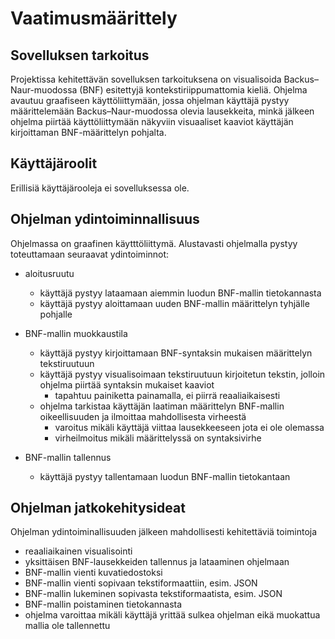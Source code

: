 # Vaatimusmäärittely

## Sovelluksen tarkoitus

Projektissa kehitettävän sovelluksen tarkoituksena on visualisoida Backus–Naur-muodossa (BNF) esitettyjä kontekstiriippumattomia kieliä. Ohjelma avautuu graafiseen käyttöliittymään, jossa ohjelman käyttäjä pystyy määrittelemään Backus–Naur-muodossa olevia lausekkeita, minkä jälkeen ohjelma piirtää käyttöliittymään näkyviin visuaaliset kaaviot käyttäjän kirjoittaman BNF-määrittelyn pohjalta.

## Käyttäjäroolit

Erillisiä käyttäjärooleja ei sovelluksessa ole.

## Ohjelman ydintoiminnallisuus

Ohjelmassa on graafinen käytttöliittymä. Alustavasti ohjelmalla pystyy toteuttamaan seuraavat ydintoiminnot:

* aloitusruutu
    * käyttäjä pystyy lataamaan aiemmin luodun BNF-mallin tietokannasta
    * käyttäjä pystyy aloittamaan uuden BNF-mallin määrittelyn tyhjälle pohjalle

* BNF-mallin muokkaustila
    * käyttäjä pystyy kirjoittamaan BNF-syntaksin mukaisen määrittelyn tekstiruutuun
    * käyttäjä pystyy visualisoimaan tekstiruutuun kirjoitetun tekstin, jolloin ohjelma piirtää syntaksin mukaiset kaaviot
        * tapahtuu painiketta painamalla, ei piirrä reaaliaikaisesti
    * ohjelma tarkistaa käyttäjän laatiman määrittelyn BNF-mallin oikeellisuuden ja ilmoittaa mahdollisesta virheestä
        * varoitus mikäli käyttäjä viittaa lausekkeeseen jota ei ole olemassa
        * virheilmoitus mikäli määrittelyssä on syntaksivirhe

* BNF-mallin tallennus
    * käyttäjä pystyy tallentamaan luodun BNF-mallin tietokantaan
  
## Ohjelman jatkokehitysideat

Ohjelman ydintoiminallisuuden jälkeen mahdollisesti kehitettäviä toimintoja  

* reaaliaikainen visualisointi
* yksittäisen BNF-lausekkeiden tallennus ja lataaminen ohjelmaan
* BNF-mallin vienti kuvatiedostoksi
* BNF-mallin vienti sopivaan tekstiformaattiin, esim. JSON
* BNF-mallin lukeminen sopivasta tekstiformaatista, esim. JSON
* BNF-mallin poistaminen tietokannasta
* ohjelma varoittaa mikäli käyttäjä yrittää sulkea ohjelman eikä muokattua mallia ole tallennettu